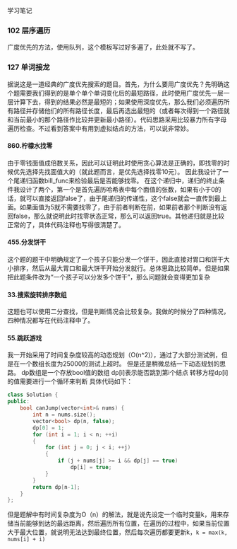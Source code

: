 学习笔记
### 102 层序遍历
广度优先的方法，使用队列，这个模板写过好多遍了，此处就不写了。

### 127 单词接龙
据说这是一道经典的广度优先搜索的题目。首先，为什么要用广度优先？先明确这个题需要我们得到的是单个单个单词变化后的最短路径，此时使用广度优先一层一层计算下去，得到的结果必然是最短的；如果使用深度优先，那么我们必须遍历所有路径并存储他们的所有路径长度，最后再选出最短的（或者每次得到一个路径就和当前最小的那个路径作比较并更新最小路径）。代码思路采用比较暴力所有字母遍历检查。不过看到答案中有用到虚拟结点的方法，可以说非常妙。

#### 860.柠檬水找零
由于零钱面值成倍数关系，因此可以证明此时使用贪心算法是正确的，即找零的时候优先选择先找面值大的（就此题而言，是优先选择找零10元）。
因此我设计了一个尾递归函数bill_func来检验最后是否能够找零。
在这个递归中，递归的终止条件我设计了两个，第一个是首先遍历哈希表中每个面值的张数，如果有小于0的话，就可以直接返回false了，由于尾递归的传递性，这个false就会一直传到最上面。如果面值为5就不需要找零了，由于前者判断在前，如果前者那个判断没有返回false，那么就说明此时找零状态正常，那么可以返回true。其他递归就是比较正常的了，具体代码注释也写得很清楚了。

#### 455.分发饼干
这个题的题干中明确规定了一个孩子只能分发一个饼干，因此直接对胃口和饼干大小排序，然后从最大胃口和最大饼干开始分发就行。总体思路比较简单。但是如果把此题条件改为“一个孩子可以分发多个饼干”，那么问题就会变得更加复杂

#### 33.搜索旋转排序数组
这题也可以使用二分查找，但是判断情况会比较复杂。我做的时候分了四种情况，四种情况都写在代码注释中了。

#### 55.跳跃游戏
我一开始采用了时间复杂度较高的动态规划（O(n^2)），通过了大部分测试例，但是在一个数组长度为25000的测试上超时。
但是还是稍微总结一下动态规划的思路。
dp数组是一个存放bool值的数组
dp[i]表示能否跳到第i个结点
转移方程dp[i]的值需要进行一个循环来判断
具体代码如下：
```c++
class Solution {
public:
    bool canJump(vector<int>& nums) {
        int n = nums.size();
        vector<bool> dp(n, false);
        dp[0] = 1;
        for (int i = 1; i < n; ++i)
        {
            for (int j = 0; j < i; ++j)
            {
                if (j + nums[j] >= i && dp[j] == true)
                    dp[i] = true;
            }
        }
        return dp[n-1];
    }
};
```

但是题解中有时间复杂度为O（n）的解法，就是说先设定一个临时变量k，用来存储当前能够到达的最远距离，然后遍历所有位置，在遍历的过程中，如果当前位置大于最大位置，就说明无法达到最终位置，然后每次遍历都要更新k，`k = max(k, nums[i] + i)`